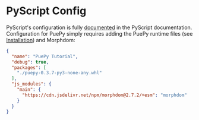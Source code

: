 # PyScript Config

PyScript's configuration is fully [documented](https://docs.pyscript.net/2024.6.2/user-guide/configuration/) in the PyScript documentation. Configuration for PuePy simply requires adding the PuePy runtime files (see [Installation](../installation.md)) and Morphdom:

```JSON
{
  "name": "PuePy Tutorial",
  "debug": true,
  "packages": [
    "./puepy-0.3.7-py3-none-any.whl"
  ],
  "js_modules": {
    "main": {
      "https://cdn.jsdelivr.net/npm/morphdom@2.7.2/+esm": "morphdom"
    }
  }
}
```